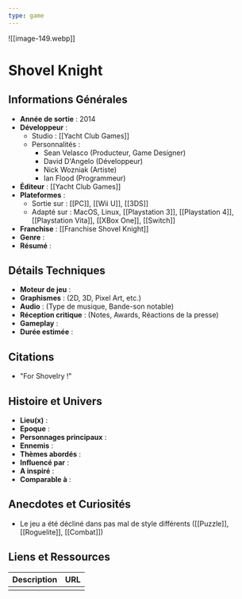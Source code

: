 ```yaml
---
type: game
---
```

![[image-149.webp]]
# Shovel Knight

## Informations Générales

- **Année de sortie** : 2014
- **Développeur** : 
	- Studio : [[Yacht Club Games]]
	- Personnalités : 
		- Sean Velasco (Producteur, Game Designer)
		- David D'Angelo (Développeur)
		- Nick Wozniak (Artiste)
		- Ian Flood (Programmeur)
- **Éditeur** : [[Yacht Club Games]]
- **Plateformes** : 
	- Sortie sur : [[PC]], [[Wii U]], [[3DS]]
	- Adapté sur : MacOS, Linux, [[Playstation 3]], [[Playstation 4]], [[Playstation Vita]], [[XBox One]], [[Switch]] 
- **Franchise** : [[Franchise Shovel Knight]]
- **Genre** :
- **Résumé** : 

## Détails Techniques
- **Moteur de jeu** : 
- **Graphismes** : (2D, 3D, Pixel Art, etc.)
- **Audio** : (Type de musique, Bande-son notable)
- **Réception critique** : (Notes, Awards, Réactions de la presse)
- **Gameplay** :
- **Durée estimée** : 

## Citations
- "For Shovelry !" 
 
## Histoire et Univers
- **Lieu(x)** : 
- **Epoque** : 
- **Personnages principaux** : 
- **Ennemis** :
- **Thèmes abordés** : 
- **Influencé par** :
- **A inspiré** : 
- **Comparable à** :
## Anecdotes et Curiosités
- Le jeu a été décliné dans pas mal de style différents ([[Puzzle]], [[Roguelite]], [[Combat]])
## Liens et Ressources

| Description | URL |
| ----------- | --- |
|             |     |
